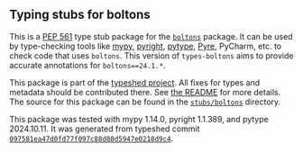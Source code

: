 ## Typing stubs for boltons

This is a [PEP 561](https://peps.python.org/pep-0561/)
type stub package for the [`boltons`](https://github.com/mahmoud/boltons) package.
It can be used by type-checking tools like
[mypy](https://github.com/python/mypy/),
[pyright](https://github.com/microsoft/pyright),
[pytype](https://github.com/google/pytype/),
[Pyre](https://pyre-check.org/),
PyCharm, etc. to check code that uses `boltons`. This version of
`types-boltons` aims to provide accurate annotations for
`boltons==24.1.*`.

This package is part of the [typeshed project](https://github.com/python/typeshed).
All fixes for types and metadata should be contributed there.
See [the README](https://github.com/python/typeshed/blob/main/README.md)
for more details. The source for this package can be found in the
[`stubs/boltons`](https://github.com/python/typeshed/tree/main/stubs/boltons)
directory.

This package was tested with
mypy 1.14.0,
pyright 1.1.389,
and pytype 2024.10.11.
It was generated from typeshed commit
[`097581ea47d0fd77f097c88d80d5947e0218d9c4`](https://github.com/python/typeshed/commit/097581ea47d0fd77f097c88d80d5947e0218d9c4).